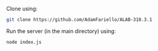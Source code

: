 Clone using:
```bash
git clone https://github.com/AdamFariello/ALAB-318.3.1
```

Run the server (in the main directory) using:
```bash
node index.js
```